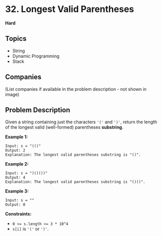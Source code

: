 # 32. Longest Valid Parentheses

**Hard**

## Topics

- String
- Dynamic Programming
- Stack

## Companies

(List companies if available in the problem description - not shown in image)

## Problem Description

Given a string containing just the characters `'('` and `')'`, return the length of the longest valid (well-formed) parentheses **substring**.

**Example 1:**

```
Input: s = "(()"
Output: 2
Explanation: The longest valid parentheses substring is "()".
```

**Example 2:**

```
Input: s = ")()())"
Output: 4
Explanation: The longest valid parentheses substring is "()()".
```

**Example 3:**

```
Input: s = ""
Output: 0
```

**Constraints:**

- `0 <= s.length <= 3 * 10^4`
- `s[i]` is `'('` or `')'`. 